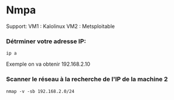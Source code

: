 # Nmpa

Support:
VM1 : Kalolinux
VM2 : Metsploitable


### Détrminer votre adresse IP:

    ip a

Exemple on va obtenir 192.168.2.10

### Scanner le réseau à la recherche de l'IP de la machine 2

    nmap -v -sb 192.168.2.0/24
